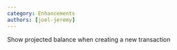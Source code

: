 ```yaml
---
category: Enhancements
authors: [joel-jeremy]
---
```


Show projected balance when creating a new transaction
